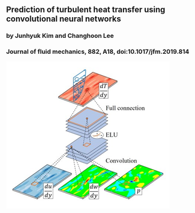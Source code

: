## Prediction of turbulent heat transfer using convolutional neural networks
### by Junhyuk Kim and Changhoon Lee
### Journal of fluid mechanics, 882, A18, doi:10.1017/jfm.2019.814
![graphical abstract](graphical-abstract.jpg)
